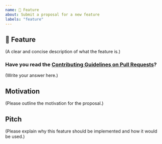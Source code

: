 ```yaml
---
name: 🚀 Feature
about: Submit a proposal for a new feature
labels: "feature"
---
```


## 🚀 Feature

(A clear and concise description of what the feature is.)

### Have you read the [Contributing Guidelines on Pull Requests](https://github.com/Algo-Phantoms/Algo-Phantoms-Backend/blob/master/CONTRIBUTING.md#reporting-new-issues)?

(Write your answer here.)

## Motivation

(Please outline the motivation for the proposal.)

## Pitch

(Please explain why this feature should be implemented and how it would be used.)
